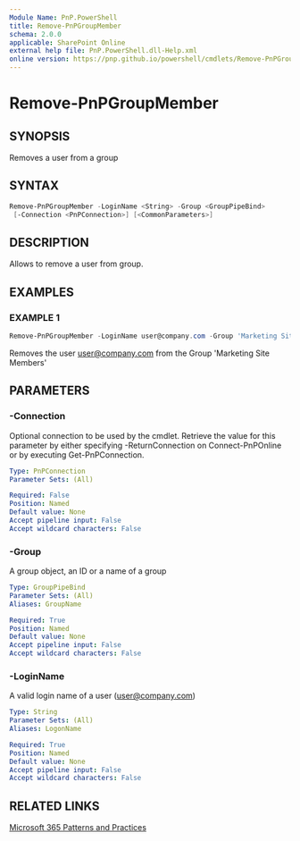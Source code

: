 ```yaml
---
Module Name: PnP.PowerShell
title: Remove-PnPGroupMember
schema: 2.0.0
applicable: SharePoint Online
external help file: PnP.PowerShell.dll-Help.xml
online version: https://pnp.github.io/powershell/cmdlets/Remove-PnPGroupMember.html
---
```

 
# Remove-PnPGroupMember

## SYNOPSIS
Removes a user from a group

## SYNTAX

```powershell
Remove-PnPGroupMember -LoginName <String> -Group <GroupPipeBind> 
 [-Connection <PnPConnection>] [<CommonParameters>]
```

## DESCRIPTION

Allows to remove a user from group.

## EXAMPLES

### EXAMPLE 1
```powershell
Remove-PnPGroupMember -LoginName user@company.com -Group 'Marketing Site Members'
```

Removes the user user@company.com from the Group 'Marketing Site Members'

## PARAMETERS

### -Connection
Optional connection to be used by the cmdlet. Retrieve the value for this parameter by either specifying -ReturnConnection on Connect-PnPOnline or by executing Get-PnPConnection.

```yaml
Type: PnPConnection
Parameter Sets: (All)

Required: False
Position: Named
Default value: None
Accept pipeline input: False
Accept wildcard characters: False
```

### -Group
A group object, an ID or a name of a group

```yaml
Type: GroupPipeBind
Parameter Sets: (All)
Aliases: GroupName

Required: True
Position: Named
Default value: None
Accept pipeline input: False
Accept wildcard characters: False
```

### -LoginName
A valid login name of a user (user@company.com)

```yaml
Type: String
Parameter Sets: (All)
Aliases: LogonName

Required: True
Position: Named
Default value: None
Accept pipeline input: False
Accept wildcard characters: False
```



## RELATED LINKS

[Microsoft 365 Patterns and Practices](https://aka.ms/m365pnp)

